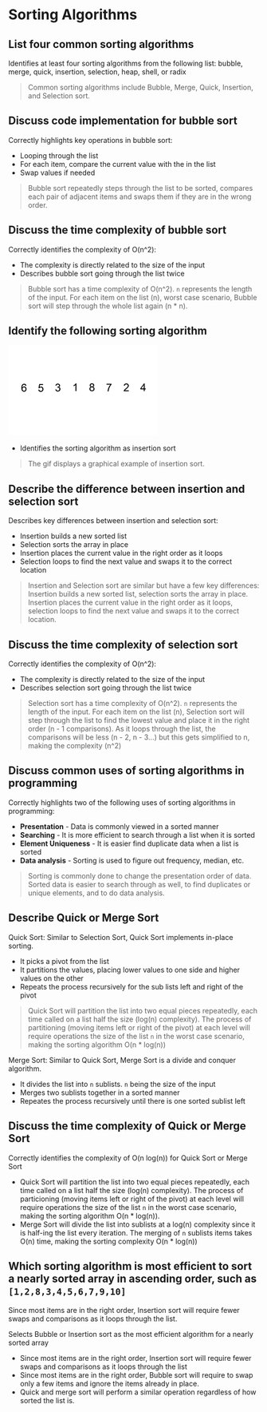 # Sorting Algorithms

## List four common sorting algorithms

Identifies at least four sorting algorithms from the following list: bubble, merge, quick, insertion, selection, heap, shell, or radix

>Common sorting algorithms include Bubble, Merge, Quick, Insertion, and Selection sort.

## Discuss code implementation for bubble sort

Correctly highlights key operations in bubble sort:

* Looping through the list
* For each item, compare the current value with the in the list
* Swap values if needed

>Bubble sort repeatedly steps through the list to be sorted, compares each pair of adjacent items and swaps them if they are in the wrong order.

## Discuss the time complexity of bubble sort

Correctly identifies the complexity of O(n^2):

* The complexity is directly related to the size of the input 
* Describes bubble sort going through the list twice

>Bubble sort has a time complexity of O(n^2). `n` represents the length of the input. For each item on the list (n), worst case scenario, Bubble sort will step through the whole list again (n * n).

## Identify the following sorting algorithm

![Sorting algorithm visualization](assets/sorting.gif)

* Identifies the sorting algorithm as insertion sort

>The gif displays a graphical example of insertion sort.

## Describe the difference between insertion and selection sort

Describes key differences between insertion and selection sort:

* Insertion builds a new sorted list
* Selection sorts the array in place
* Insertion places the current value in the right order as it loops
* Selection loops to find the next value and swaps it to the correct location

>Insertion and Selection sort are similar but have a few key differences: Insertion builds a new sorted list, selection sorts the array in place. Insertion places the current value in the right order as it loops, selection loops to find the next value and swaps it to the correct location.

## Discuss the time complexity of selection sort

Correctly identifies the complexity of O(n^2):

* The complexity is directly related to the size of the input 
* Describes selection sort going through the list twice

>Selection sort has a time complexity of O(n^2). `n` represents the length of the input. For each item on the list (n), Selection sort will step through the list to find the lowest value and place it in the right order (n - 1 comparisons). As it loops through the list, the comparisons will be less (n - 2, n - 3...) but this gets simplified to n, making the complexity (n^2)

## Discuss common uses of sorting algorithms in programming

Correctly highlights two of the following uses of sorting algorithms in programming:

* **Presentation** - Data is commonly viewed in a sorted manner
* **Searching** - It is more efficient to search through a list when it is sorted
* **Element Uniqueness** - It is easier find duplicate data when a list is sorted
* **Data analysis** - Sorting is used to figure out frequency, median, etc. 

>Sorting is commonly done to change the presentation order of data. Sorted data is easier to search through as well, to find duplicates or unique elements, and to do data analysis.

## Describe Quick or Merge Sort

Quick Sort: Similar to Selection Sort, Quick Sort implements in-place sorting. 

* It picks a pivot from the list
* It partitions the values, placing lower values to one side and higher values on the other
* Repeats the process recursively for the sub lists left and right of the pivot

>Quick Sort will partition the list into two equal pieces repeatedly, each time called on a list half the size (log(n) complexity). The process of partitioning (moving items left or right of the pivot) at each level will require operations the size of the list `n` in the worst case scenario, making the sorting algorithm O(n * log(n))

Merge Sort: Similar to Quick Sort, Merge Sort is a divide and conquer algorithm.

* It divides the list into `n` sublists. `n` being the size of the input
* Merges two sublists together in a sorted manner
* Repeates the process recursively until there is one sorted sublist left

## Discuss the time complexity of Quick or Merge Sort

Correctly identifies the complexity of O(n log(n)) for Quick Sort or Merge Sort

*  Quick Sort will partition the list into two equal pieces repeatedly, each time called on a list half the size (log(n) complexity). The process of particioning (moving items left or right of the pivot) at each level will require operations the size of the list `n` in the worst case scenario, making the sorting algorithm O(n * log(n)).  
* Merge Sort will divide the list into sublists at a log(n) complexity since it is half-ing the list every iteration. The merging of `n` sublists items takes O(n) time, making the sorting complexity O(n * log(n)) 

## Which sorting algorithm is most efficient to sort a nearly sorted array in ascending order, such as `[1,2,8,3,4,5,6,7,9,10]`

Since most items are in the right order, Insertion sort will require fewer swaps and comparisons as it loops through the list.

Selects Bubble or Insertion sort as the most efficient algorithm for a nearly sorted array

* Since most items are in the right order, Insertion sort will require fewer swaps and comparisons as it loops through the list
* Since most items are in the right order, Bubble sort will require to swap only a few items and ignore the items already in place.
* Quick and merge sort will perform a similar operation regardless of how sorted the list is. 
